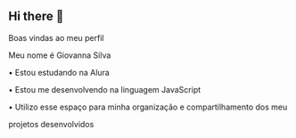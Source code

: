 ## Hi there 👋

Boas vindas ao meu perfil 

Meu nome é Giovanna Silva

• Estou estudando na Alura

• Estou me desenvolvendo na linguagem JavaScript

• Utilizo esse espaço para minha organização e compartilhamento dos meu 

projetos desenvolvidos

<!--
**Giovanna3C/Giovanna3C** is a ✨ _special_ ✨ repository because its `README.md` (this file) appears on your GitHub profile.

